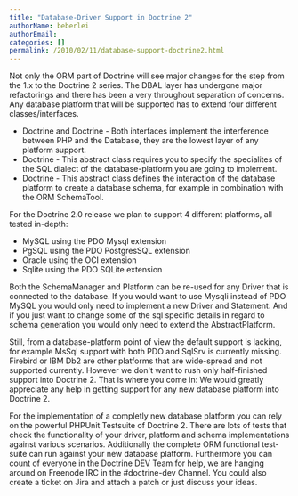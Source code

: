 ```yaml
---
title: "Database-Driver Support in Doctrine 2"
authorName: beberlei
authorEmail:
categories: []
permalink: /2010/02/11/database-support-doctrine2.html
---
```

Not only the ORM part of Doctrine will see major changes for the step
from the 1.x to the Doctrine 2 series. The DBAL layer has undergone
major refactorings and there has been a very throughout separation of
concerns. Any database platform that will be supported has to extend
four different classes/interfaces.

-   Doctrine and Doctrine - Both interfaces implement the interference
    between PHP and the Database, they are the lowest layer of any
    platform support.
-   Doctrine - This abstract class requires you to specify the
    specialites of the SQL dialect of the database-platform you are
    going to implement.
-   Doctrine - This abstract class defines the interaction of the
    database platform to create a database schema, for example in
    combination with the ORM SchemaTool.

For the Doctrine 2.0 release we plan to support 4 different platforms,
all tested in-depth:

-   MySQL using the PDO Mysql extension
-   PgSQL using the PDO PostgresSQL extension
-   Oracle using the OCI extension
-   Sqlite using the PDO SQLite extension

Both the SchemaManager and Platform can be re-used for any Driver that
is connected to the database. If you would want to use Mysqli instead of
PDO MySQL you would only need to implement a new Driver and Statement.
And if you just want to change some of the sql specific details in
regard to schema generation you would only need to extend the
AbstractPlatform.

Still, from a database-platform point of view the default support is
lacking, for example MsSql support with both PDO and SqlSrv is currently
missing. Firebird or IBM Db2 are other platforms that are wide-spread
and not supported currently. However we don't want to rush only
half-finished support into Doctrine 2. That is where you come in: We
would greatly appreciate any help in getting support for any new
database platform into Doctrine 2.

For the implementation of a completly new database platform you can rely
on the powerful PHPUnit Testsuite of Doctrine 2. There are lots of tests
that check the functionality of your driver, platform and schema
implementations against various scenarios. Additionally the complete ORM
functional test-suite can run against your new database platform.
Furthermore you can count of everyone in the Doctrine DEV Team for help,
we are hanging around on Freenode IRC in the \#doctrine-dev Channel. You
could also create a ticket on Jira and attach a patch or just discuss
your ideas.
